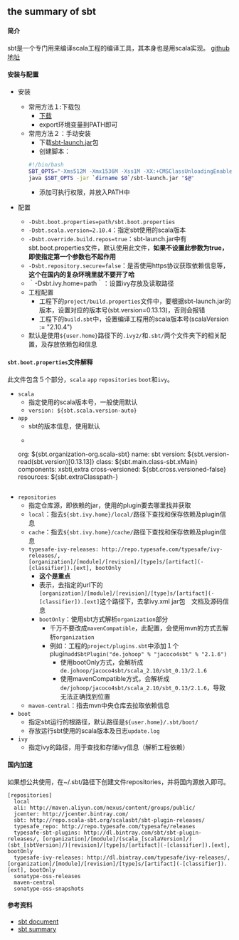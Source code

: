 ## the summary of sbt

#### 简介
sbt是一个专门用来编译scala工程的编译工具，其本身也是用scala实现。
[github地址](https://github.com/sbt/sbt)


#### 安装与配置
- 安装
    - 常用方法１:下载包
        - [下载](http://www.scala-sbt.org/download.html)
        - export环境变量到PATH即可
    - 常用方法２：手动安装
        - 下载[sbt-launch.jar](https://repo.typesafe.com/typesafe/ivy-releases/org.scala-sbt/sbt-launch/0.13.13/sbt-launch.jar)包
        - 创建脚本：
        ```bash
        #!/bin/bash
        SBT_OPTS="-Xms512M -Xmx1536M -Xss1M -XX:+CMSClassUnloadingEnabled -XX:MaxPermSize=256M"
        java $SBT_OPTS -jar `dirname $0`/sbt-launch.jar "$@"
        ```
		- 添加可执行权限，并放入PATH中

- 配置
    - `-Dsbt.boot.properties=path/sbt.boot.properties`
    - `-Dsbt.scala.version=2.10.4`：指定sbt使用的scala版本
    - `-Dsbt.override.build.repos=true`：sbt-launch.jar中有sbt.boot.properties文件，默认使用此文件，**如果不设置此参数为true，即使指定第一个参数也不起作用**
    - `-Dsbt.repository.secure=false`：是否使用https协议获取依赖信息等，**这个在国内的复杂环境里就不要开了哈**
    - ｀-Dsbt.ivy.home=path｀：设置ivy存放及读取路径
    - 工程配置
        - 工程下的`project/build.properties`文件中，要根据sbt-launch.jar的版本，设置对应的版本号(sbt.version=0.13.13)，否则会报错
        - 工程下的`build.sbt`中，设置编译工程用的scala版本号(scalaVersion := "2.10.4")
    - 默认是使用`${user.home}`路径下的`.ivy2/`和`.sbt/`两个文件夹下的相关配置，及存放依赖包和信息

#### `sbt.boot.properties`文件解释
此文件包含５个部分，`scala` `app` `repositories` `boot`和`ivy`。
- `scala`
	- 指定使用的scala版本号，一般使用默认
	- `version: ${sbt.scala.version-auto}`
- `app`
    - sbt的版本信息，使用默认
    - ```
    org: ${sbt.organization-org.scala-sbt}
    name: sbt
    version: ${sbt.version-read(sbt.version)[0.13.13]}
    class: ${sbt.main.class-sbt.xMain}
    components: xsbti,extra
    cross-versioned: ${sbt.cross.versioned-false}
    resources: ${sbt.extraClasspath-}
    ```
- `repositories`
    - 指定仓库源，即依赖的jar，使用的plugin要去哪里找并获取
    - `local`：指去`${sbt.ivy.home}/local/`路径下查找和保存依赖及plugin信息
    - `cache`：指去`${sbt.ivy.home}/cache/`路径下查找和保存依赖及plugin信息
    - `typesafe-ivy-releases: http://repo.typesafe.com/typesafe/ivy-releases/, [organization]/[module]/[revision]/[type]s/[artifact](-[classifier]).[ext], bootOnly`
        - **这个是重点**
        - 表示，去指定的url下的`[organization]/[module]/[revision]/[type]s/[artifact](-[classifier]).[ext]`这个路径下，去拿ivy.xml jar包　文档及源码信息
        - `bootOnly`：使用sbt方式解析`organization`部分
            - 千万不要改成`mavenCompatible`，此配置，会使用mvn的方式去解析`organization`
            - 例如：工程的`project/plugins.sbt`中添加１个plugin`addSbtPlugin("de.johoop" % "jacoco4sbt" % "2.1.6")`
                - 使用bootOnly方式，会解析成`de.johoop/jacoco4sbt/scala_2.10/sbt_0.13/2.1.6`
                - 使用mavenCompatible方式，会解析成`de/johoop/jacoco4sbt/scala_2.10/sbt_0.13/2.1.6`，导致无法正确找到位置
    - `maven-central`：指去mvn中央仓库去拉取依赖信息
- `boot`
    - 指定sbt运行的根路径，默认路径是`${user.home}/.sbt/boot/`
    - 存放运行sbt使用的scala版本及日志`update.log`
- `ivy`
    - 指定ivy的路径，用于查找和存储ivy信息（解析工程依赖）

#### 国内加速
如果想公共使用，在~/.sbt/路径下创建文件repositories，并将国内源放入即可。
```
[repositories]
  local
  ali: http://maven.aliyun.com/nexus/content/groups/public/
  jcenter: http://jcenter.bintray.com/
  sbt: http://repo.scala-sbt.org/scalasbt/sbt-plugin-releases/
  typesafe_repo: http://repo.typesafe.com/typesafe/releases
  typesafe-sbt-plugins: http://dl.bintray.com/sbt/sbt-plugin-releases/, [organization]/[module]/(scala_[scalaVersion]/)(sbt_[sbtVersion]/)[revision]/[type]s/[artifact](-[classifier]).[ext], bootOnly
  typesafe-ivy-releases: http://dl.bintray.com/typesafe/ivy-releases/, [organization]/[module]/[revision]/[type]s/[artifact](-[classifier]).[ext], bootOnly
  sonatype-oss-releases
  maven-central
  sonatype-oss-snapshots
```


#### 参考资料
- [sbt document](http://www.scala-sbt.org/release/docs/Setup.html)
- [sbt summary](http://blog.csdn.net/dai451954706/article/details/50479392)
